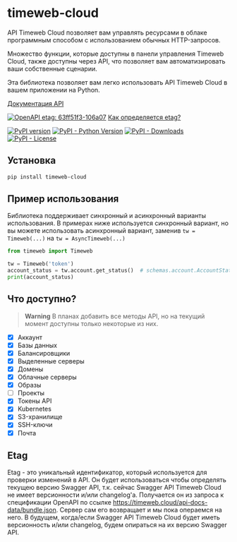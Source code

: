 # timeweb-cloud
API Timeweb Cloud позволяет вам управлять ресурсами в облаке программным способом с использованием обычных HTTP-запросов.

Множество функции, которые доступны в панели управления Timeweb Cloud, также доступны через API, что позволяет вам автоматизировать ваши собственные сценарии.

Эта библиотека позволяет вам легко использовать API Timeweb Cloud в вашем приложении на Python.

[Документация API](https://timeweb.cloud/api-docs)

[![OpenAPI etag: 63ff51f3-106a07](https://img.shields.io/badge/OpenAPI%20etag-63ff51f3--106a07-blue)](https://github.com/LulzLoL231/timeweb-cloud/wiki/) [Как определяется etag?](#etag)

[![PyPI version](https://badge.fury.io/py/timeweb-cloud.svg)](https://badge.fury.io/py/timeweb-cloud) [![PyPI - Python Version](https://img.shields.io/pypi/pyversions/timeweb-cloud)](https://pypi.org/project/timeweb-cloud/) [![PyPI - Downloads](https://img.shields.io/pypi/dm/timeweb-cloud)](https://pypi.org/project/timeweb-cloud/) [![PyPI - License](https://img.shields.io/pypi/l/timeweb-cloud)](https://github.com/LulzLoL231/timeweb-cloud/blob/master/LICENSE)

## Установка

```bash
pip install timeweb-cloud
```

## Пример использования
Библиотека поддерживает синхронный и асинхронный варианты использования. В примерах ниже используется синхронный вариант, но вы можете использовать асинхронный вариант, заменив `tw = Timeweb(...)` на `tw = AsyncTimeweb(...)`

```python
from timeweb import Timeweb

tw = Timeweb('token')
account_status = tw.account.get_status()  # schemas.account.AccountStatus
print(account_status)
```

## Что доступно?
> **Warning**
> В планах добавить все методы API, но на текущий момент доступны только некоторые из них.

 - [x] Аккаунт
 - [x] Базы данных
 - [x] Балансировщики
 - [x] Выделенные серверы
 - [x] Домены
 - [x] Облачные серверы
 - [x] Образы
 - [ ] Проекты
 - [x] Токены API
 - [x] Kubernetes
 - [x] S3-хранилище
 - [x] SSH-ключи
 - [x] Почта

## Etag
Etag - это уникальный идентификатор, который используется для проверки изменений в API. Он будет использоваться чтобы определять текущею версию Swagger API, т.к. сейчас Swagger API Timeweb Cloud не имеет версионности и/или changelog'а. Получается он из запроса к спецификации OpenAPI по ссылке https://timeweb.cloud/api-docs-data/bundle.json. Сервер сам его возвращает и мы пока операемся на него. В будущем, когда/если Swagger API Timeweb Cloud будет иметь версионность и/или changelog, будем опираться на их версию Swagger API.